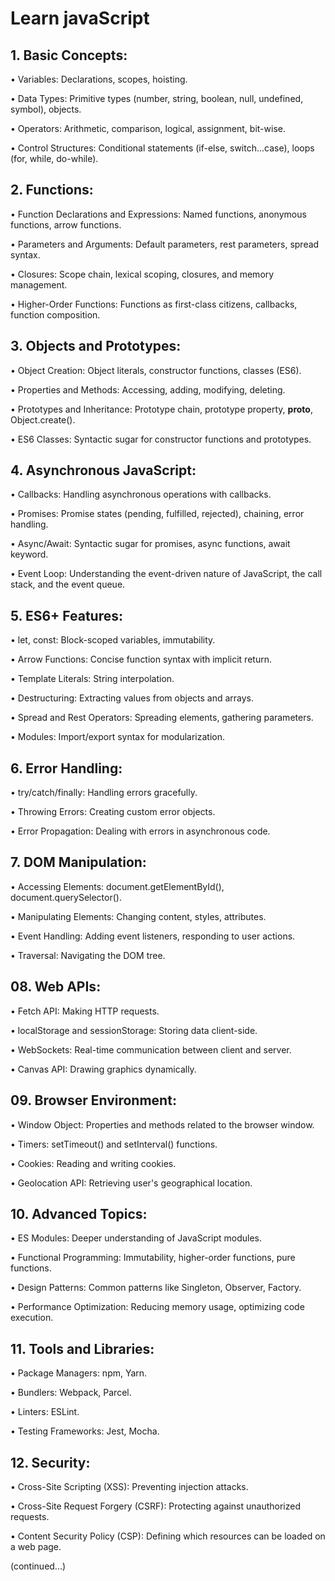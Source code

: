 # Learn javaScript
## 1. Basic Concepts:

   
• Variables: Declarations, scopes, hoisting.

• Data Types: Primitive types (number, string, boolean, null, undefined, symbol), objects.

• Operators: Arithmetic, comparison, logical, assignment, bit-wise.

• Control Structures: Conditional statements (if-else, switch...case), loops (for, while, do-while).
   
## 2. Functions:

• Function Declarations and Expressions: Named functions, anonymous functions, arrow functions.

• Parameters and Arguments: Default parameters, rest parameters, spread syntax.

• Closures: Scope chain, lexical scoping, closures, and memory management.

• Higher-Order Functions: Functions as first-class citizens, callbacks, function composition.


## 3. Objects and Prototypes:

• Object Creation: Object literals, constructor functions, classes (ES6).

• Properties and Methods: Accessing, adding, modifying, deleting.

• Prototypes and Inheritance: Prototype chain, prototype property, __proto__, Object.create().

• ES6 Classes: Syntactic sugar for constructor functions and prototypes.


## 4. Asynchronous JavaScript:
   
• Callbacks: Handling asynchronous operations with callbacks.

• Promises: Promise states (pending, fulfilled, rejected), chaining, error handling.

• Async/Await: Syntactic sugar for promises, async functions, await keyword.

• Event Loop: Understanding the event-driven nature of JavaScript, the call stack, and the event queue.

## 5. ES6+ Features:

• let, const: Block-scoped variables, immutability.

• Arrow Functions: Concise function syntax with implicit return.

• Template Literals: String interpolation.

• Destructuring: Extracting values from objects and arrays.

• Spread and Rest Operators: Spreading elements, gathering parameters.

• Modules: Import/export syntax for modularization.

## 6. Error Handling:

• try/catch/finally: Handling errors gracefully.

• Throwing Errors: Creating custom error objects.

• Error Propagation: Dealing with errors in asynchronous code.


## 7. DOM Manipulation:

• Accessing Elements: document.getElementById(), document.querySelector().

• Manipulating Elements: Changing content, styles, attributes.

• Event Handling: Adding event listeners, responding to user actions.

• Traversal: Navigating the DOM tree.

## 08. Web APIs:

• Fetch API: Making HTTP requests.

• localStorage and sessionStorage: Storing data client-side.

• WebSockets: Real-time communication between client and server.

• Canvas API: Drawing graphics dynamically.

## 09. Browser Environment:

• Window Object: Properties and methods related to the browser window.

• Timers: setTimeout() and setInterval() functions.

• Cookies: Reading and writing cookies.

• Geolocation API: Retrieving user's geographical location.

## 10. Advanced Topics:

• ES Modules: Deeper understanding of JavaScript modules.

• Functional Programming: Immutability, higher-order functions, pure functions.

• Design Patterns: Common patterns like Singleton, Observer, Factory.

• Performance Optimization: Reducing memory usage, optimizing code execution.

## 11. Tools and Libraries:

• Package Managers: npm, Yarn.

• Bundlers: Webpack, Parcel.

• Linters: ESLint.

• Testing Frameworks: Jest, Mocha.

## 12. Security:

• Cross-Site Scripting (XSS): Preventing injection attacks.

• Cross-Site Request Forgery (CSRF): Protecting against unauthorized requests.

• Content Security Policy (CSP): Defining which resources can be loaded on a web page.

(continued...) 




